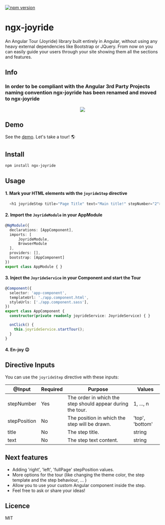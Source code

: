 [![npm version](https://badge.fury.io/js/ngx-joyride.svg)](https://badge.fury.io/js/ngx-joyride)
# ngx-joyride
An Angular Tour (Joyride) library built entirely in Angular, without using any heavy external dependencies like Bootstrap or JQuery.
From now on you can easily guide your users through your site showing them all the sections and features.

## Info
### In order to be compliant with the Angular 3rd Party Projects naming convention ngx-joyride has been renamed and moved to ngx-joyride

<p align="center">
	<img src ="https://github.com/tnicola/ngx-joyride/blob/master/docs/joyrideStepExample.PNG" />
</p>

## Demo
See the [demo](https://tnicola.github.io/ngx-joyride/). Let's take a tour! :earth_americas: 

## Install

    npm install ngx-joyride

## Usage

 #### 1. Mark your HTML elements with the `joyrideStep` directive

```typescript
  <h1 joyrideStep title="Page Title" text="Main title!" stepNumber="2">Text</h1>
```



  #### 2. Import the `JoyrideModule` in your AppModule
  ```typescript
@NgModule({
	declarations: [AppComponent],
	imports: [
		JoyrideModule,
		BrowserModule
	],
	providers: [],
	bootstrap: [AppComponent]
 })
 export class AppModule { }
 ```
  #### 3. Inject the `JoyrideService` in your Component and start the Tour
```typescript
@Component({
  selector: 'app-component',
  templateUrl: './app.component.html',
  styleUrls: ['./app.component.sass'],
})
export class AppComponent {
  constructor(private readonly joyrideService: JoyrideService) { }

  onClick() {
    this.joyrideService.startTour();
  }
}
```
  #### 4. En-joy :wink:
  
## Directive Inputs
You can use the `joyrideStep` directive with these inputs:

@Input | Required | Purpose  | Values 
---- | ---- | ---- | ---- 
stepNumber | Yes | The order in which the step should appear during the tour. | 1, ..., n 
stepPosition | No | The position in which the step will be drawn. | 'top', 'bottom'
title | No | The step title. | string 
text |  No | The step text content. | string 

## Next features

 - Adding 'right', 'left', 'fullPage' stepPosition values.
 - More options for the tour (like changing the theme color, the step template and the step behaviour, ... )
 - Allow you to use your custom Angular component inside the step.
 - Feel free to ask or share your ideas!

## Licence
MIT

